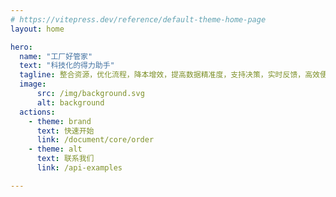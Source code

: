 ```yaml
---
# https://vitepress.dev/reference/default-theme-home-page
layout: home

hero:
  name: "工厂好管家"
  text: "科技化的得力助手"
  tagline: 整合资源，优化流程，降本增效，提高数据精准度，支持决策，实时反馈，高效便捷。
  image:
      src: /img/background.svg
      alt: background
  actions:
    - theme: brand
      text: 快速开始
      link: /document/core/order
    - theme: alt
      text: 联系我们
      link: /api-examples

---
```


<price-detail></price-detail>
